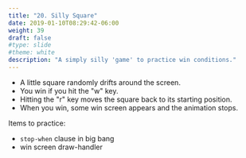 ```yaml
---
title: "20. Silly Square"
date: 2019-01-10T08:29:42-06:00
weight: 39
draft: false
#type: slide
#theme: white
description: "A simply silly 'game' to practice win conditions."
---
```


* A little square randomly drifts around the screen. 
* You win if you hit the "w" key.
* Hitting the "r" key moves the square back to its starting position.
* When you win, some win screen appears and the animation stops.

Items to practice:

* `stop-when` clause in big bang
* win screen draw-handler
